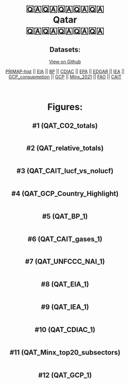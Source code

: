 
<center>
<h1 align="center">
🇶🇦🇶🇦🇶🇦🇶🇦🇶🇦
<br>
Qatar
<br>
🇶🇦🇶🇦🇶🇦🇶🇦🇶🇦
</h1>
<h2>Datasets:</h2>
<p><a href="https://github.com/dquintani/GreenhouseData/tree/master/country_data/QAT_Qatar/data">View on Github</a>
<br></p><p><a href="data/QAT_PRIMAP-hist.csv">PRIMAP-hist</a> || <a href="data/QAT_EIA.csv">EIA</a> || <a href="data/QAT_BP.csv">BP</a> || <a href="data/QAT_CDIAC.csv">CDIAC</a> || <a href="data/QAT_EPA.csv">EPA</a> || <a href="data/QAT_EDGAR.csv">EDGAR</a> || <a href="data/QAT_IEA.csv">IEA</a> || <a href="data/QAT_GCP_consupmption.csv">GCP_consupmption</a> || <a href="data/QAT_GCP.csv">GCP</a> || <a href="data/QAT_Minx_2021.csv">Minx_2021</a> || <a href="data/QAT_FAO.csv">FAO</a> || <a href="data/QAT_CAIT.csv">CAIT</a></p><p><br></p>
<h1>Figures:</h1><h2>#1 (QAT_CO2_totals)</h2>
<p><img alt="" src="figures/QAT_CO2_totals.png" /></p><h2>#2 (QAT_relative_totals)</h2>
<p><img alt="" src="figures/QAT_relative_totals.png" /></p><h2>#3 (QAT_CAIT_lucf_vs_nolucf)</h2>
<p><img alt="" src="figures/QAT_CAIT_lucf_vs_nolucf.png" /></p><h2>#4 (QAT_GCP_Country_Highlight)</h2>
<p><img alt="" src="figures/QAT_GCP_Country_Highlight.png" /></p><h2>#5 (QAT_BP_1)</h2>
<p><img alt="" src="figures/QAT_BP_1.png" /></p><h2>#6 (QAT_CAIT_gases_1)</h2>
<p><img alt="" src="figures/QAT_CAIT_gases_1.png" /></p><h2>#7 (QAT_UNFCCC_NAI_1)</h2>
<p><img alt="" src="figures/QAT_UNFCCC_NAI_1.png" /></p><h2>#8 (QAT_EIA_1)</h2>
<p><img alt="" src="figures/QAT_EIA_1.png" /></p><h2>#9 (QAT_IEA_1)</h2>
<p><img alt="" src="figures/QAT_IEA_1.png" /></p><h2>#10 (QAT_CDIAC_1)</h2>
<p><img alt="" src="figures/QAT_CDIAC_1.png" /></p><h2>#11 (QAT_Minx_top20_subsectors)</h2>
<p><img alt="" src="figures/QAT_Minx_top20_subsectors.png" /></p><h2>#12 (QAT_GCP_1)</h2>
<p><img alt="" src="figures/QAT_GCP_1.png" /></p>